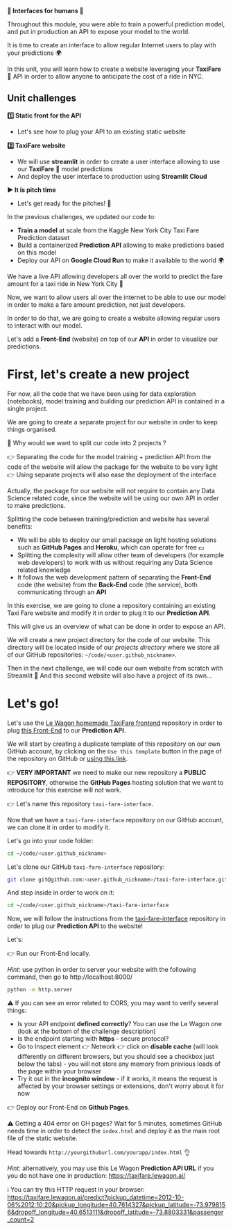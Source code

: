 
[//]: # ( presentation of the unit )

**🤩 Interfaces for humans 🤩**

Throughout this module, you were able to train a powerful prediction model, and put in production an API to expose your model to the world.

It is time to create an interface to allow regular Internet users to play with your predictions 🌍

In this unit, you will learn how to create a website leveraging your **TaxiFare** 🚕 API in order to allow anyone to anticipate the cost of a ride in NYC.

[//]: # ( unit tech stack: streamlit )

[//]: # ( presentation of the challenges of the unit )

## Unit challenges

**1️⃣ Static front for the API**
- Let's see how to plug your API to an existing static website

**2️⃣ TaxiFare website**
- We will use **streamlit** in order to create a user interface allowing to use our **TaxiFare** 🚕 model predictions
- And deploy the user interface to production using **Streamlit Cloud**

**▶️ It is pitch time**
- Let's get ready for the pitches! 🎉

[//]: # ( challenge tech stack: )

[//]: # ( challenge instructions )

In the previous challenges, we updated our code to:
- **Train a model** at scale from the Kaggle New York City Taxi Fare Prediction dataset
- Build a containerized **Prediction API** allowing to make predictions based on this model
- Deploy our API on **Google Cloud Run** to make it available to the world 🌍

We have a live API allowing developers all over the world to predict the fare amount for a taxi ride in New York City 🎉

Now, we want to allow users all over the internet to be able to use our model in order to make a fare amount prediction, not just developers.

In order to do that, we are going to create a website allowing regular users to interact with our model.

Let's add a **Front-End** (website) on top of our **API** in order to visualize our predictions.

# First, let's create a new project

For now, all the code that we have been using for data exploration (notebooks), model training and building our prediction API is contained in a single project.

We are going to create a separate project for our website in order to keep things organised.

🤔 Why would we want to split our code into 2 projects ?

👉 Separating the code for the model training + prediction API from the code of the website will allow the package for the website to be very light
👉 Using separate projects will also ease the deployment of the interface

Actually, the package for our website will not require to contain any Data Science related code, since the website will be using our own API in order to make predictions.

Splitting the code between training/prediction and website has several benefits:
- We will be able to deploy our small package on light hosting solutions such as **GitHub Pages** and **Heroku**, which can operate for free 💵
- Splitting the complexity will allow other team of developers (for example web developers) to work with us without requiring any Data Science related knowledge
- It follows the web development pattern of separating the **Front-End** code (the website) from the **Back-End** code (the service), both communicating through an **API**

In this exercise, we are going to clone a repository containing an existing Taxi Fare website and modify it in order to plug it to our **Prediction API**.

This will give us an overview of what can be done in order to expose an API.

We will create a new project directory for the code of our website. This directory will be located inside of our *projects directory* where we store all of our GitHub repositories: `~/code/<user.github_nickname>`.

Then in the next challenge, we will code our own website from scratch with Streamlit 🎉 And this second website will also have a project of its own...

# Let's go!

Let's use the [Le Wagon homemade TaxiFare frontend](https://github.com/lewagon/taxi-fare-interface) repository in order to plug [this Front-End](https://lewagon.github.io/taxi-fare-interface/index.html) to our **Prediction API**.

We will start by creating a duplicate template of this repository on our own GitHub account, by clicking on the `Use this template` button in the page of the repository on GitHub or [using this link](https://github.com/lewagon/taxi-fare-interface/generate).

👉 **VERY IMPORTANT** we need to make our new repository a **PUBLIC REPOSITORY**, otherwise the **GitHub Pages** hosting solution that we want to introduce for this exercise will not work.

👉 Let's name this repository `taxi-fare-interface`.

Now that we have a `taxi-fare-interface` repository on our GitHub account, we can clone it in order to modify it.

Let's go into your code folder:

``` bash
cd ~/code/<user.github_nickname>
```

Let's clone our GitHub `taxi-fare-interface` repository:

``` bash
git clone git@github.com:<user.github_nickname>/taxi-fare-interface.git
```

And step inside in order to work on it:

``` bash
cd ~/code/<user.github_nickname>/taxi-fare-interface
```

Now, we will follow the instructions from the [taxi-fare-interface](https://github.com/lewagon/taxi-fare-interface) repository in order to plug our **Prediction API** to the website!

Let's:

👉 Run our Front-End locally.

*Hint*: use python in order to server your website with the following command, then go to http://localhost:8000/

``` bash
python -m http.server
```

⚠️ If you can see an error related to CORS, you may want to verify several things:
- Is your API endpoint __defined correctly__? You can use the Le Wagon one (look at the bottom of the challenge description)
- Is the endpoint starting with __https__ - secure protocol?
- Go to Inspect element :point_right:  Network :point_right: click on __disable cache__ (will look differently on different browsers, but you should see a checkbox just below the tabs) - you will not store any memory from previous loads of the page within your browser
- Try it out in the __incognito window__ - if it works, it means the request is affected by your browser settings or extensions, don't worry about it for now

👉 Deploy our Front-End on **Github Pages**.

⚠️ Getting a 404 error on GH pages? Wait for 5 minutes, sometimes GitHub needs time in order to detect the `index.html` and deploy it as the main root file of the static website.

Head towards `http://yourgithuburl.com/yourapp/index.html` :ok_hand:

*Hint*: alternatively, you may use this Le Wagon **Prediction API URL** if you you do not have one in production: https://taxifare.lewagon.ai/

ℹ️ You can try this HTTP request in your browser: https://taxifare.lewagon.ai/predict?pickup_datetime=2012-10-06%2012:10:20&pickup_longitude=40.7614327&pickup_latitude=-73.9798156&dropoff_longitude=40.6513111&dropoff_latitude=-73.8803331&passenger_count=2
